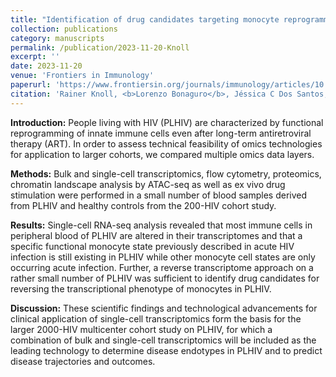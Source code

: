 ```yaml
---
title: "Identification of drug candidates targeting monocyte reprogramming in people living with HIV"
collection: publications
category: manuscripts
permalink: /publication/2023-11-20-Knoll
excerpt: ''
date: 2023-11-20
venue: 'Frontiers in Immunology'
paperurl: 'https://www.frontiersin.org/journals/immunology/articles/10.3389/fimmu.2023.1275136/full'
citation: 'Rainer Knoll, <b>Lorenzo Bonaguro</b>, Jéssica C Dos Santos, Stefanie Warnat-Herresthal, Maartje CP Jacobs-Cleophas, Edda Blümel, Nico Reusch, Arik Horne, Miriam Herbert, Melanie Nuesch-Germano, Twan Otten, Wouter A van der Heijden, Lisa van de Wijer, Alex K Shalek, Kristian Händler, Matthias Becker, Marc D Beyer, Mihai G Netea, Leo AB Joosten, Andre JAM van der Ven, Joachim L Schultze, Anna C Aschenbrenner. (2023). &quot;Identification of drug candidates targeting monocyte reprogramming in people living with HIV".&quot; <i>Frontiers in Immunology</i>. 14.'
---
```


**Introduction:** People living with HIV (PLHIV) are characterized by functional reprogramming of innate immune cells even after long-term antiretroviral therapy (ART). In order to assess technical feasibility of omics technologies for application to larger cohorts, we compared multiple omics data layers.

**Methods:** Bulk and single-cell transcriptomics, flow cytometry, proteomics, chromatin landscape analysis by ATAC-seq as well as ex vivo drug stimulation were performed in a small number of blood samples derived from PLHIV and healthy controls from the 200-HIV cohort study.

**Results:** Single-cell RNA-seq analysis revealed that most immune cells in peripheral blood of PLHIV are altered in their transcriptomes and that a specific functional monocyte state previously described in acute HIV infection is still existing in PLHIV while other monocyte cell states are only occurring acute infection. Further, a reverse transcriptome approach on a rather small number of PLHIV was sufficient to identify drug candidates for reversing the transcriptional phenotype of monocytes in PLHIV.

**Discussion:** These scientific findings and technological advancements for clinical application of single-cell transcriptomics form the basis for the larger 2000-HIV multicenter cohort study on PLHIV, for which a combination of bulk and single-cell transcriptomics will be included as the leading technology to determine disease endotypes in PLHIV and to predict disease trajectories and outcomes.